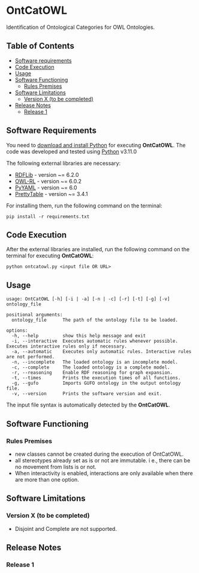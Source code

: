 # OntCatOWL

Identification of Ontological Categories for OWL Ontologies.

## Table of Contents

<!-- TOC -->

* [Software requirements](#software-requirements)
* [Code Execution](#code-execution)
* [Usage](#usage)
* [Software Functioning](#software-functioning)
    * [Rules Premises](#rules-premises)
* [Software Limitations](#software-limitations)
    * [Version X (to be completed)](#version-x--to-be-completed-)
* [Release Notes](#release-notes)
    * [Release 1](#release-1)

<!-- TOC -->

## Software Requirements

You need to [download and install Python](https://www.python.org/downloads/) for executing **OntCatOWL**. The code was
developed and tested using [Python](https://www.python.org/) v3.11.0

The following external libraries are necessary:

- [RDFLib](https://pypi.org/project/rdflib/) - version ~= 6.2.0
- [OWL-RL](https://pypi.org/project/owlrl/) - version ~= 6.0.2
- [PyYAML](https://pypi.org/project/PyYAML/) - version ~= 6.0
- [PrettyTable](https://pypi.org/project/prettytable/) - version ~= 3.4.1

For installing them, run the following command on the terminal:

```shell
pip install -r requirements.txt
```

## Code Execution

After the external libraries are installed, run the following command on the terminal for executing **OntCatOWL**:

```shell
python ontcatowl.py <input file OR URL>
```

## Usage

```
usage: OntCatOWL [-h] [-i | -a] [-n | -c] [-r] [-t] [-g] [-v] ontology_file

positional arguments:
  ontology_file      The path of the ontology file to be loaded.

options:
  -h, --help         show this help message and exit
  -i, --interactive  Executes automatic rules whenever possible. Executes interactive rules only if necessary.
  -a, --automatic    Executes only automatic rules. Interactive rules are not performed.
  -n, --incomplete   The loaded ontology is an incomplete model.
  -c, --complete     The loaded ontology is a complete model.
  -r, --reasoning    Enable RDF reasoning for graph expansion.
  -t, --times        Prints the execution times of all functions.
  -g, --gufo         Imports GUFO ontology in the output ontology file.
  -v, --version      Prints the software version and exit.
```

The input file syntax is automatically detected by the **OntCatOWL**.

## Software Functioning

### Rules Premises

- new classes cannot be created during the execution of OntCatOWL.
- all stereotypes already set as is or not are immutable. i e., there can be no movement from lists is or not.
- When interactivity is enabled, interactions are only available when there are more than one option.

## Software Limitations

### Version X (to be completed)

- Disjoint and Complete are not supported.

## Release Notes

### Release 1